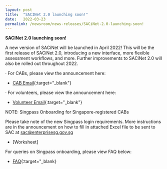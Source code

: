```yaml
---
layout: post
title:  "SACINet 2.0 launching soon!"
date:   2022-03-23
permalink: /newsroom/news-releases/SACiNet-2.0-launching-soon!
---
```


**SACINet 2.0 launching soon!**

A new version of SACiNet will be launched in April 2022! This will be the first release of SACiNet 2.0, introducing a new interface, more flexible assessment workflows, and more. Further improvements to SACiNet 2.0 will also be rolled out throughout 2022.

·        For CABs, please view the announcement here:

 * [CAB Email](/files/documents/CAB-email.pdf){:target="_blank"}
 
  
·        For volunteers, please view the announcement here:


* [Volunteer Email](/files/documents/Volunteer-email.pdf){:target="_blank"}


NOTE: Singpass Onboarding for Singapore-registered CABs

Please take note of the new Singpass login requirements. More instructions are in the announcement on how to fill in attached Excel file to be sent to SAC at sac@enterprisesg.gov.sg

* [Worksheet]


For queries on Singpass onboarding, please view FAQ below:

* [FAQ](/files/documents/FAQ.pdf){:target="_blank}

